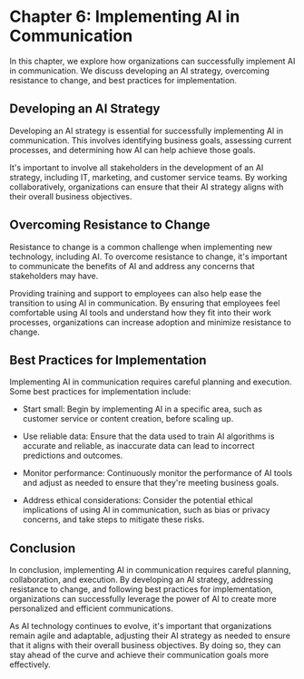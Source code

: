 Chapter 6: Implementing AI in Communication
===========================================

In this chapter, we explore how organizations can successfully implement AI in communication. We discuss developing an AI strategy, overcoming resistance to change, and best practices for implementation.

Developing an AI Strategy
-------------------------

Developing an AI strategy is essential for successfully implementing AI in communication. This involves identifying business goals, assessing current processes, and determining how AI can help achieve those goals.

It's important to involve all stakeholders in the development of an AI strategy, including IT, marketing, and customer service teams. By working collaboratively, organizations can ensure that their AI strategy aligns with their overall business objectives.

Overcoming Resistance to Change
-------------------------------

Resistance to change is a common challenge when implementing new technology, including AI. To overcome resistance to change, it's important to communicate the benefits of AI and address any concerns that stakeholders may have.

Providing training and support to employees can also help ease the transition to using AI in communication. By ensuring that employees feel comfortable using AI tools and understand how they fit into their work processes, organizations can increase adoption and minimize resistance to change.

Best Practices for Implementation
---------------------------------

Implementing AI in communication requires careful planning and execution. Some best practices for implementation include:

* Start small: Begin by implementing AI in a specific area, such as customer service or content creation, before scaling up.

* Use reliable data: Ensure that the data used to train AI algorithms is accurate and reliable, as inaccurate data can lead to incorrect predictions and outcomes.

* Monitor performance: Continuously monitor the performance of AI tools and adjust as needed to ensure that they're meeting business goals.

* Address ethical considerations: Consider the potential ethical implications of using AI in communication, such as bias or privacy concerns, and take steps to mitigate these risks.

Conclusion
----------

In conclusion, implementing AI in communication requires careful planning, collaboration, and execution. By developing an AI strategy, addressing resistance to change, and following best practices for implementation, organizations can successfully leverage the power of AI to create more personalized and efficient communications.

As AI technology continues to evolve, it's important that organizations remain agile and adaptable, adjusting their AI strategy as needed to ensure that it aligns with their overall business objectives. By doing so, they can stay ahead of the curve and achieve their communication goals more effectively.
